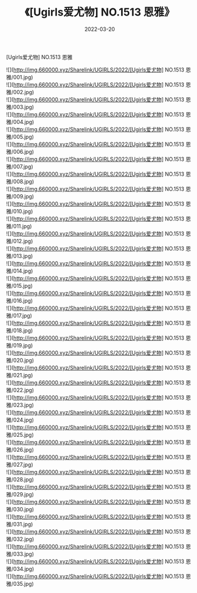 ﻿---
layout: post
title:  《[Ugirls爱尤物] NO.1513 恩雅》
date:   2022-03-20
img: http://img.660000.xyz/Sharelink/UGIRLS/2022/[Ugirls爱尤物] NO.1513 恩雅/000.jpg
categories: [美女, 清纯, 唯美]
---

[Ugirls爱尤物] NO.1513 恩雅

 ![](http://img.660000.xyz/Sharelink/UGIRLS/2022/[Ugirls爱尤物] NO.1513 恩雅/001.jpg) <br>![](http://img.660000.xyz/Sharelink/UGIRLS/2022/[Ugirls爱尤物] NO.1513 恩雅/002.jpg) <br>![](http://img.660000.xyz/Sharelink/UGIRLS/2022/[Ugirls爱尤物] NO.1513 恩雅/003.jpg) <br>![](http://img.660000.xyz/Sharelink/UGIRLS/2022/[Ugirls爱尤物] NO.1513 恩雅/004.jpg) <br>![](http://img.660000.xyz/Sharelink/UGIRLS/2022/[Ugirls爱尤物] NO.1513 恩雅/005.jpg) <br>![](http://img.660000.xyz/Sharelink/UGIRLS/2022/[Ugirls爱尤物] NO.1513 恩雅/006.jpg) <br>![](http://img.660000.xyz/Sharelink/UGIRLS/2022/[Ugirls爱尤物] NO.1513 恩雅/007.jpg) <br>![](http://img.660000.xyz/Sharelink/UGIRLS/2022/[Ugirls爱尤物] NO.1513 恩雅/008.jpg) <br>![](http://img.660000.xyz/Sharelink/UGIRLS/2022/[Ugirls爱尤物] NO.1513 恩雅/009.jpg) <br>![](http://img.660000.xyz/Sharelink/UGIRLS/2022/[Ugirls爱尤物] NO.1513 恩雅/010.jpg) <br>![](http://img.660000.xyz/Sharelink/UGIRLS/2022/[Ugirls爱尤物] NO.1513 恩雅/011.jpg) <br>![](http://img.660000.xyz/Sharelink/UGIRLS/2022/[Ugirls爱尤物] NO.1513 恩雅/012.jpg) <br>![](http://img.660000.xyz/Sharelink/UGIRLS/2022/[Ugirls爱尤物] NO.1513 恩雅/013.jpg) <br>![](http://img.660000.xyz/Sharelink/UGIRLS/2022/[Ugirls爱尤物] NO.1513 恩雅/014.jpg) <br>![](http://img.660000.xyz/Sharelink/UGIRLS/2022/[Ugirls爱尤物] NO.1513 恩雅/015.jpg) <br>![](http://img.660000.xyz/Sharelink/UGIRLS/2022/[Ugirls爱尤物] NO.1513 恩雅/016.jpg) <br>![](http://img.660000.xyz/Sharelink/UGIRLS/2022/[Ugirls爱尤物] NO.1513 恩雅/017.jpg) <br>![](http://img.660000.xyz/Sharelink/UGIRLS/2022/[Ugirls爱尤物] NO.1513 恩雅/018.jpg) <br>![](http://img.660000.xyz/Sharelink/UGIRLS/2022/[Ugirls爱尤物] NO.1513 恩雅/019.jpg) <br>![](http://img.660000.xyz/Sharelink/UGIRLS/2022/[Ugirls爱尤物] NO.1513 恩雅/020.jpg) <br>![](http://img.660000.xyz/Sharelink/UGIRLS/2022/[Ugirls爱尤物] NO.1513 恩雅/021.jpg) <br>![](http://img.660000.xyz/Sharelink/UGIRLS/2022/[Ugirls爱尤物] NO.1513 恩雅/022.jpg) <br>![](http://img.660000.xyz/Sharelink/UGIRLS/2022/[Ugirls爱尤物] NO.1513 恩雅/023.jpg) <br>![](http://img.660000.xyz/Sharelink/UGIRLS/2022/[Ugirls爱尤物] NO.1513 恩雅/024.jpg) <br>![](http://img.660000.xyz/Sharelink/UGIRLS/2022/[Ugirls爱尤物] NO.1513 恩雅/025.jpg) <br>![](http://img.660000.xyz/Sharelink/UGIRLS/2022/[Ugirls爱尤物] NO.1513 恩雅/026.jpg) <br>![](http://img.660000.xyz/Sharelink/UGIRLS/2022/[Ugirls爱尤物] NO.1513 恩雅/027.jpg) <br>![](http://img.660000.xyz/Sharelink/UGIRLS/2022/[Ugirls爱尤物] NO.1513 恩雅/028.jpg) <br>![](http://img.660000.xyz/Sharelink/UGIRLS/2022/[Ugirls爱尤物] NO.1513 恩雅/029.jpg) <br>![](http://img.660000.xyz/Sharelink/UGIRLS/2022/[Ugirls爱尤物] NO.1513 恩雅/030.jpg) <br>![](http://img.660000.xyz/Sharelink/UGIRLS/2022/[Ugirls爱尤物] NO.1513 恩雅/031.jpg) <br>![](http://img.660000.xyz/Sharelink/UGIRLS/2022/[Ugirls爱尤物] NO.1513 恩雅/032.jpg) <br>![](http://img.660000.xyz/Sharelink/UGIRLS/2022/[Ugirls爱尤物] NO.1513 恩雅/033.jpg) <br>![](http://img.660000.xyz/Sharelink/UGIRLS/2022/[Ugirls爱尤物] NO.1513 恩雅/034.jpg) <br>![](http://img.660000.xyz/Sharelink/UGIRLS/2022/[Ugirls爱尤物] NO.1513 恩雅/035.jpg) <br>